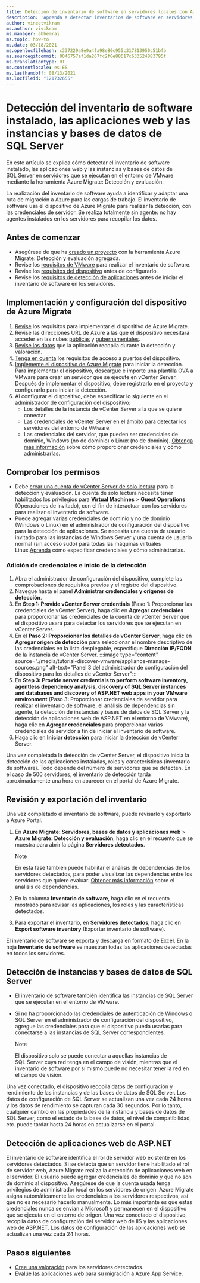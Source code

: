 ```yaml
---
title: Detección de inventario de software en servidores locales con Azure Migrate
description: 'Aprenda a detectar inventarios de software en servidores locales con Azure Migrate: Detección y evaluación.'
author: vineetvikram
ms.author: vivikram
ms.manager: abhemraj
ms.topic: how-to
ms.date: 03/18/2021
ms.openlocfilehash: c337229a8e9a4fa98e80c955c317813950c51bfb
ms.sourcegitcommit: 0046757af1da267fc2f0e88617c633524883795f
ms.translationtype: HT
ms.contentlocale: es-ES
ms.lasthandoff: 08/13/2021
ms.locfileid: "121732655"
---
```

# <a name="discover-installed-software-inventory-web-apps-and-sql-server-instances-and-databases"></a>Detección del inventario de software instalado, las aplicaciones web y las instancias y bases de datos de SQL Server

En este artículo se explica cómo detectar el inventario de software instalado, las aplicaciones web y las instancias y bases de datos de SQL Server en servidores que se ejecutan en el entorno de VMware mediante la herramienta Azure Migrate: Detección y evaluación.

La realización del inventario de software ayuda a identificar y adaptar una ruta de migración a Azure para las cargas de trabajo. El inventario de software usa el dispositivo de Azure Migrate para realizar la detección, con las credenciales de servidor. Se realiza totalmente sin agente: no hay agentes instalados en los servidores para recopilar los datos.

## <a name="before-you-start"></a>Antes de comenzar

- Asegúrese de que ha [creado un proyecto](./create-manage-projects.md) con la herramienta Azure Migrate: Detección y evaluación agregada.
- Revise los [requisitos de VMware](migrate-support-matrix-vmware.md#vmware-requirements) para realizar el inventario de software.
- Revise los [requisitos del dispositivo](migrate-support-matrix-vmware.md#azure-migrate-appliance-requirements) antes de configurarlo.
- Revise los [requisitos de detección de aplicaciones](migrate-support-matrix-vmware.md#software-inventory-requirements) antes de iniciar el inventario de software en los servidores.

## <a name="deploy-and-configure-the-azure-migrate-appliance"></a>Implementación y configuración del dispositivo de Azure Migrate

1. [Revise](migrate-appliance.md#appliance---vmware) los requisitos para implementar el dispositivo de Azure Migrate.
2. Revise las direcciones URL de Azure a las que el dispositivo necesitará acceder en las nubes [públicas](migrate-appliance.md#public-cloud-urls) y [gubernamentales](migrate-appliance.md#government-cloud-urls).
3. [Revise los datos](migrate-appliance.md#collected-data---vmware) que la aplicación recopila durante la detección y valoración.
4. [Tenga en cuenta](migrate-support-matrix-vmware.md#port-access-requirements) los requisitos de acceso a puertos del dispositivo.
5. [Implemente el dispositivo de Azure Migrate](how-to-set-up-appliance-vmware.md) para iniciar la detección. Para implementar el dispositivo, descargue e importe una plantilla OVA a VMware para crear un servidor que se ejecute en vCenter Server. Después de implementar el dispositivo, debe registrarlo en el proyecto y configurarlo para iniciar la detección.
6. Al configurar el dispositivo, debe especificar lo siguiente en el administrador de configuración del dispositivo:
    - Los detalles de la instancia de vCenter Server a la que se quiere conectar.
    - Las credenciales de vCenter Server en el ámbito para detectar los servidores del entorno de VMware.
    - Las credenciales del servidor, que pueden ser credenciales de dominio, Windows (no de dominio) o Linux (no de dominio). [Obtenga más información](add-server-credentials.md) sobre cómo proporcionar credenciales y cómo administrarlas.

## <a name="verify-permissions"></a>Comprobar los permisos

- Debe [crear una cuenta de vCenter Server de solo lectura](./tutorial-discover-vmware.md#prepare-vmware) para la detección y evaluación. La cuenta de solo lectura necesita tener habilitados los privilegios para **Virtual Machines** > **Guest Operations** (Operaciones de invitado), con el fin de interactuar con los servidores para realizar el inventario de software.
- Puede agregar varias credenciales de dominio y no de dominio (Windows o Linux) en el administrador de configuración del dispositivo para la detección de aplicaciones. Se necesita una cuenta de usuario invitado para las instancias de Windows Server y una cuenta de usuario normal (sin acceso sudo) para todas las máquinas virtuales Linux.[Aprenda](add-server-credentials.md) cómo especificar credenciales y cómo administrarlas.

### <a name="add-credentials-and-initiate-discovery"></a>Adición de credenciales e inicio de la detección

1. Abra el administrador de configuración del dispositivo, complete las comprobaciones de requisitos previos y el registro del dispositivo.
2. Navegue hasta el panel **Administrar credenciales y orígenes de detección**.
1.  En **Step 1: Provide vCenter Server credentials** (Paso 1: Proporcionar las credenciales de vCenter Server), haga clic en **Agregar credenciales** para proporcionar las credenciales de la cuenta de vCenter Server que el dispositivo usará para detectar los servidores que se ejecutan en vCenter Server.
1. En el **Paso 2: Proporcionar los detalles de vCenter Server**, haga clic en **Agregar origen de detección** para seleccionar el nombre descriptivo de las credenciales en la lista desplegable, especifique **Dirección IP/FQDN** de la instancia de vCenter Server. :::image type="content" source="./media/tutorial-discover-vmware/appliance-manage-sources.png" alt-text="Panel 3 del administrador de configuración del dispositivo para los detalles de vCenter Server":::
1. En **Step 3: Provide server credentials to perform software inventory, agentless dependency analysis, discovery of SQL Server instances and databases and discovery of ASP.NET web apps in your VMware environment** (Paso 3: Proporcionar credenciales de servidor para realizar el inventario de software, el análisis de dependencias sin agente, la detección de instancias y bases de datos de SQL Server y la detección de aplicaciones web de ASP.NET en el entorno de VMware), haga clic en **Agregar credenciales** para proporcionar varias credenciales de servidor a fin de iniciar el inventario de software.
1. Haga clic en **Iniciar detección** para iniciar la detección de vCenter Server.

 Una vez completada la detección de vCenter Server, el dispositivo inicia la detección de las aplicaciones instaladas, roles y características (inventario de software). Todo depende del número de servidores que se detecten. En el caso de 500 servidores, el inventario de detección tarda aproximadamente una hora en aparecer en el portal de Azure Migrate.

## <a name="review-and-export-the-inventory"></a>Revisión y exportación del inventario

Una vez completado el inventario de software, puede revisarlo y exportarlo a Azure Portal.

1. En **Azure Migrate: Servidores, bases de datos y aplicaciones web** > **Azure Migrate: Detección y evaluación**, haga clic en el recuento que se muestra para abrir la página **Servidores detectados**.

    > [!NOTE]
    > En esta fase también puede habilitar el análisis de dependencias de los servidores detectados, para poder visualizar las dependencias entre los servidores que quiere evaluar. [Obtener más información](concepts-dependency-visualization.md) sobre el análisis de dependencias.

2. En la columna **Inventario de software**, haga clic en el recuento mostrado para revisar las aplicaciones, los roles y las características detectados.
4. Para exportar el inventario, en **Servidores detectados**, haga clic en **Export software inventory** (Exportar inventario de software).

El inventario de software se exporta y descarga en formato de Excel. En la hoja **Inventario de software** se muestran todas las aplicaciones detectadas en todos los servidores.

## <a name="discover-sql-server-instances-and-databases"></a>Detección de instancias y bases de datos de SQL Server

- El inventario de software también identifica las instancias de SQL Server que se ejecutan en el entorno de VMware.
- Si no ha proporcionado las credenciales de autenticación de Windows o SQL Server en el administrador de configuración del dispositivo, agregue las credenciales para que el dispositivo pueda usarlas para conectarse a las instancias de SQL Server correspondientes.

    > [!NOTE]
    > El dispositivo solo se puede conectar a aquellas instancias de SQL Server cuya red tenga en el campo de visión, mientras que el inventario de software por sí mismo puede no necesitar tener la red en el campo de visión.

Una vez conectado, el dispositivo recopila datos de configuración y rendimiento de las instancias y de las bases de datos de SQL Server. Los datos de configuración de SQL Server se actualizan una vez cada 24 horas y los datos de rendimiento se capturan cada 30 segundos. Por lo tanto, cualquier cambio en las propiedades de la instancia y bases de datos de SQL Server, como el estado de la base de datos, el nivel de compatibilidad, etc. puede tardar hasta 24 horas en actualizarse en el portal.

## <a name="discover-aspnet-web-apps"></a>Detección de aplicaciones web de ASP.NET

El inventario de software identifica el rol de servidor web existente en los servidores detectados. Si se detecta que un servidor tiene habilitado el rol de servidor web, Azure Migrate realiza la detección de aplicaciones web en el servidor.
El usuario puede agregar credenciales de dominio y que no son de dominio al dispositivo. Asegúrese de que la cuenta usada tenga privilegios de administrador local en los servidores de origen. Azure Migrate asigna automáticamente las credenciales a los servidores respectivos, así que no es necesario hacerlo manualmente. Lo más importante es que estas credenciales nunca se envían a Microsoft y permanecen en el dispositivo que se ejecuta en el entorno de origen.
Una vez conectado el dispositivo, recopila datos de configuración del servidor web de IIS y las aplicaciones web de ASP.NET. Los datos de configuración de las aplicaciones web se actualizan una vez cada 24 horas.

## <a name="next-steps"></a>Pasos siguientes

- [Cree una valoración](how-to-create-assessment.md) para los servidores detectados.
- [Evalúe las aplicaciones web](how-to-create-azure-app-service-assessment.md) para su migración a Azure App Service.
